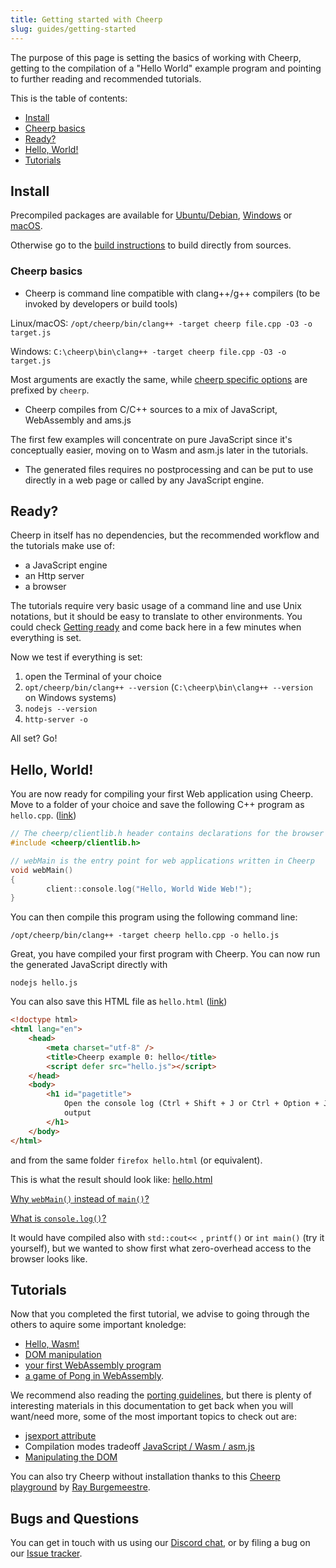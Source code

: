 ```yaml
---
title: Getting started with Cheerp
slug: guides/getting-started
---
```


The purpose of this page is setting the basics of working with Cheerp, getting to the compilation of a "Hello World" example program and pointing to further reading and recommended tutorials.

This is the table of contents:

- [Install](#install "Install")
- [Cheerp basics](#cheerp-basics "Cheerp basics")
- [Ready?](#ready "Ready?")
- [Hello, World!](#hello-world "Hello, World!")
- [Tutorials](#tutorials "Tutorials")

## Install

Precompiled packages are available for [Ubuntu/Debian](Ubuntu-Debian-installation-using-PPA "Ubuntu/Debian apt packages"), [Windows](Windows-and-macOS-installation#windows "Windows binaries") or [macOS](Windows-and-macOS-installation#macos "macOS binaries").

Otherwise go to the [build instructions](Linux-build-instructions "Linux build instruction") to build directly from sources.

### Cheerp basics

- Cheerp is command line compatible with clang++/g++ compilers (to be invoked by developers or build tools)

Linux/macOS: `/opt/cheerp/bin/clang++ -target cheerp file.cpp -O3 -o target.js`

Windows: `C:\cheerp\bin\clang++ -target cheerp file.cpp -O3 -o target.js`

Most arguments are exactly the same, while [cheerp specific options](Cheerp-specific-clang-options) are prefixed by `cheerp`.

- Cheerp compiles from C/C++ sources to a mix of JavaScript, WebAssembly and ams.js

The first few examples will concentrate on pure JavaScript since it's conceptually easier, moving on to Wasm and asm.js later in the tutorials.

- The generated files requires no postprocessing and can be put to use directly in a web page or called by any JavaScript engine.

## Ready?

Cheerp in itself has no dependencies, but the recommended workflow and the tutorials make use of:

- a JavaScript engine
- an Http server
- a browser

The tutorials require very basic usage of a command line and use Unix notations, but it should be easy to translate to other environments.
You could check [Getting ready](Getting-ready) and come back here in a few minutes when everything is set.

Now we test if everything is set:

1. open the Terminal of your choice
2. `opt/cheerp/bin/clang++ --version` (`C:\cheerp\bin\clang++ --version` on Windows systems)
3. `nodejs --version`
4. `http-server -o`

All set? Go!

## Hello, World!

You are now ready for compiling your first Web application using Cheerp.
Move to a folder of your choice and save the following C++ program as `hello.cpp`. ([link](tutorials/hello_world/hello.cpp))

```cpp
// The cheerp/clientlib.h header contains declarations for the browser APIs
#include <cheerp/clientlib.h>

// webMain is the entry point for web applications written in Cheerp
void webMain()
{
        client::console.log("Hello, World Wide Web!");
}
```

You can then compile this program using the following command line:

```
/opt/cheerp/bin/clang++ -target cheerp hello.cpp -o hello.js
```

Great, you have compiled your first program with Cheerp. You can now run the generated JavaScript directly with

```
nodejs hello.js
```

You can also save this HTML file as `hello.html` ([link](tutorials/hello_world/hello.html))

```html
<!doctype html>
<html lang="en">
	<head>
		<meta charset="utf-8" />
		<title>Cheerp example 0: hello</title>
		<script defer src="hello.js"></script>
	</head>
	<body>
		<h1 id="pagetitle">
			Open the console log (Ctrl + Shift + J or Ctrl + Option + J) to read the
			output
		</h1>
	</body>
</html>
```

and from the same folder `firefox hello.html` (or equivalent).

This is what the result should look like: [hello.html](tutorials/hello_world/hello.html)

[Why `webMain()` instead of `main()`?](Cheerp-basics#the-webmain-entry-point)

[What is `console.log()`?](Cheerp-basics#what-is-clientconsolelog)

It would have compiled also with `std::cout<< `, `printf()` or `int main()` (try it yourself), but we wanted to show first what zero-overhead access to the browser looks like.

## Tutorials

Now that you completed the first tutorial, we advise to going through the others to aquire some important knoledge:

- [Hello, Wasm!](Tutorial-Hello-Wasm)
- [DOM manipulation](Cheerp-Tutorial-DOM-Manipulation)
- [your first WebAssembly program](WebAssembly-output)
- [a game of Pong in WebAssembly](Cheerp-Tutorial%3A-Mixed-mode-C++-to-WebAssembly-and-JavaScript).

We recommend also reading the [porting guidelines](Porting-guidelines), but there is plenty of interesting materials in this documentation to get back when you will want/need more, some of the most important topics to check out are:

- [jsexport attribute](JavaScript-interoperability)
- Compilation modes tradeoff [JavaScript / Wasm / asm.js](...)
- [Manipulating the DOM](Browser-side-programming-guide)

You can also try Cheerp without installation thanks to this [Cheerp playground](https://cheerp.cppse.nl) by [Ray Burgemeestre](https://github.com/rayburgemeestre).

## Bugs and Questions

You can get in touch with us using our [Discord chat](https://discord.leaningtech.com), or by filing a bug on our [Issue tracker](https://github.com/leaningtech/cheerp-meta/issues).
